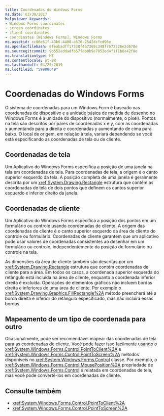 ```yaml
---
title: Coordenadas do Windows Forms
ms.date: 03/30/2017
helpviewer_keywords:
- Windows Forms coordinates
- screen coordinates
- client coordinates
- coordinates [Windows Forms], Windows Forms
ms.assetid: cc06e61f-43b6-4408-a676-2542dcfcd96e
ms.openlocfilehash: 6feabadff17538f4a7368c348f7b72226e2d678e
ms.sourcegitcommit: 9b552addadfb57fab0b9e7852ed4f1f1b8a42f8e
ms.translationtype: HT
ms.contentlocale: pt-BR
ms.lasthandoff: 04/22/2019
ms.locfileid: "59980649"
---
```

# <a name="windows-forms-coordinates"></a>Coordenadas do Windows Forms
O sistema de coordenadas para um Windows Form é baseado nas coordenadas de dispositivo e a unidade básica de medida de desenho no Windows Forms é a unidade do dispositivo (normalmente, o pixel). Pontos na tela são descritos por pares de coordenadas x e y, com as coordenadas x aumentando para a direita e coordenadas y aumentando de cima para baixo. O local de origem, em relação à tela, variará dependendo se você está especificando as coordenadas de tela ou de cliente.  
  
## <a name="screen-coordinates"></a>Coordenadas de tela  
 Um Aplicativo do Windows Forms especifica a posição de uma janela na tela em coordenadas de tela. Para coordenadas de tela, a origem é o canto superior esquerdo da tela. A posição completa de uma janela é geralmente descrita por um <xref:System.Drawing.Rectangle> estrutura que contém as coordenadas de tela de dois pontos que definem os cantos superior esquerdo e inferior direito da janela.  
  
## <a name="client-coordinates"></a>Coordenadas de cliente  
 Um Aplicativo do Windows Forms especifica a posição dos pontos em um formulário ou controle usando coordenadas de cliente. A origem das coordenadas de cliente é o canto superior esquerdo da área de cliente do controle ou formulário. Coordenadas de cliente garantem que um aplicativo pode usar valores de coordenadas consistentes ao desenhar em um formulário ou controle, independentemente da posição do formulário ou controle na tela.  
  
 As dimensões da área de cliente também são descritas por um <xref:System.Drawing.Rectangle> estrutura que contém coordenadas de cliente para a área. Em todos os casos, a coordenada superior esquerda do retângulo está incluída na área de cliente, enquanto a coordenada inferior direita é excluída. Operações de elementos gráficos não incluem bordas direita e inferiores de uma área de cliente. Por exemplo o <xref:System.Drawing.Graphics.FillRectangle%2A> método preencherá até a borda direita e inferior do retângulo especificado, mas não incluirá essas bordas.  
  
## <a name="mapping-from-one-type-of-coordinate-to-another"></a>Mapeamento de um tipo de coordenada para outro  
 Ocasionalmente, pode ser recomendável mapear das coordenadas de tela para as coordenadas de cliente. Você pode fazer isso facilmente usando o <xref:System.Windows.Forms.Control.PointToClient%2A> e <xref:System.Windows.Forms.Control.PointToScreen%2A> métodos disponíveis no <xref:System.Windows.Forms.Control> classe. Por exemplo, o <xref:System.Windows.Forms.Control.MousePosition%2A> propriedade de <xref:System.Windows.Forms.Control> é relatada em coordenadas de tela, mas você pode convertê-los em coordenadas de cliente.  
  
## <a name="see-also"></a>Consulte também

- <xref:System.Windows.Forms.Control.PointToClient%2A>
- <xref:System.Windows.Forms.Control.PointToScreen%2A>
